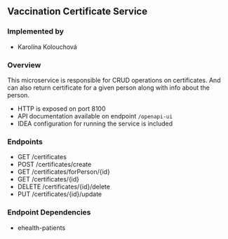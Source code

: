 ## Vaccination Certificate Service

### Implemented by
- Karolína Kolouchová

### Overview
This microservice is responsible for CRUD operations on certificates. And can also return certificate for a given person along with info about the person.

- HTTP is exposed on port 8100
- API documentation available on endpoint `/openapi-ui`
- IDEA configuration for running the service is included

### Endpoints
- GET /certificates
- POST /certificates/create
- GET /certificates/forPerson/{id}
- GET /certificates/{id}
- DELETE /certificates/{id}/delete
- PUT /certificates/{id}/update

### Endpoint Dependencies
- ehealth-patients
